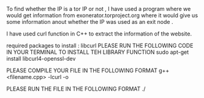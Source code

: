 To find whether the IP is a tor IP or not , I have used a program where we would get information from exonerator.torproject.org where it would give us some information anout whether the IP was used as an exit node . 

 I have used curl function in C++ to extract the information of the website.

 required packages to install : libcurl
 PLEASE RUN THE FOLLOWING CODE IN YOUR TERMINAL TO INSTALL TEH LIBRARY FUNCTION 
	sudo apt-get install libcurl4-openssl-dev
 
 PLEASE COMPILE YOUR FILE IN THE FOLLOWING FORMAT
 	g++ <filename.cpp> -lcurl -o <outputfile>

 PLEASE RUN THE FILE IN THE FOLLOWING FORMAT
 ./<output file> <ip to be checked>